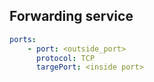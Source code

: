 ## Forwarding service

```yaml
ports:
	- port: <outside_port>
	  protocol: TCP
	  targePort: <inside port>
```